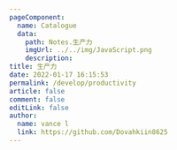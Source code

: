 ```yaml
---
pageComponent:
  name: Catalogue
  data:
    path: Notes.生产力
    imgUrl: ../../img/JavaScript.png
    description: 
title: 生产力
date: 2022-01-17 16:15:53
permalink: /develop/productivity
article: false
comment: false
editLink: false
author:
  name: vance l
  link: https://github.com/Dovahkiin8625
---
```

